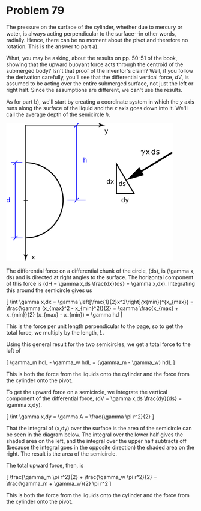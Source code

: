 # Problem 79 #

The pressure on the surface of the cylinder, whether due to mercury or water, is always acting perpendicular to the surface--in other words, radially. Hence, there can be no moment about the pivot and therefore no rotation. This is the answer to part a).

What, you may be asking, about the results on pp. 50-51 of the book, showing that the upward buoyant force acts through the centroid of the submerged body? Isn't that proof of the inventor's claim? Well, if you follow the derivation carefully, you'll see that the differential vertical force, *dV*, is assumed to be acting over the entire submerged surface, not just the left or right half. Since the assumptions are different, we can't use the results.

As for part b), we'll start by creating a coordinate system in which the *y* axis runs along the surface of the liquid and the *x* axis goes down into it. We'll call the average depth of the semicircle *h*.

<img src="images/079a.png" />

The differential force on a differential chunk of the circle, \(ds\), is \(\gamma x\, ds\) and is directed at right angles to the surface. The horizontal component of this force is \(dH = \gamma x\,ds \frac{dx}{ds} = \gamma x\,dx\). Integrating this around the semicircle gives us

\[ \int \gamma x\,dx = \gamma \left[\frac{1}{2}x^2\right]_{x_{min}}^{x_{max}} = \frac{\gamma (x_{max}^2 - x_{min}^2)}{2} = \gamma \frac{x_{max} + x_{min}}{2} (x_{max} - x_{min}) = \gamma hd \]

This is the force per unit length perpendicular to the page, so to get the total force, we multiply by the length, *L*.

Using this general result for the two semicircles, we get a total force to the left of

\[ \gamma_m hdL - \gamma_w hdL = (\gamma_m - \gamma_w) hdL \]

This is both the force from the liquids onto the cylinder and the force from the cylinder onto the pivot.

To get the upward force on a semicircle, we integrate the vertical component of the differential force, \(dV = \gamma x\,ds \frac{dy}{ds} = \gamma x\,dy\).

\[ \int \gamma x\,dy = \gamma A = \frac{\gamma \pi r^2}{2} \]

That the integral of \(x\,dy\) over the surface is the area of the semicircle can be seen in the diagram below. The integral over the lower half gives the shaded area on the left, and the integral over the upper half subtracts off (because the integral goes in the opposite direction) the shaded area on the right. The result is the area of the semicircle.

The total upward force, then, is

\[ \frac{\gamma_m \pi r^2}{2} + \frac{\gamma_w \pi r^2}{2} = \frac{\gamma_m + \gamma_w}{2} \pi r^2 \]

This is both the force from the liquids onto the cylinder and the force from the cylinder onto the pivot.

